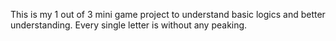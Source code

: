 This is my 1 out of 3 mini game project to understand basic logics and better understanding. Every single letter is without any peaking.
